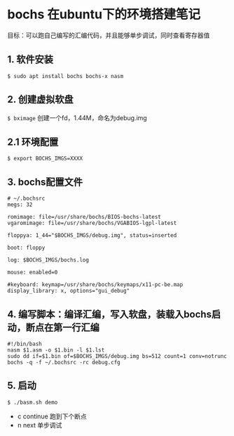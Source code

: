 # bochs 在ubuntu下的环境搭建笔记
目标：可以跑自己编写的汇编代码，并且能够单步调试，同时查看寄存器值

## 1. 软件安装
`$ sudo apt install bochs bochs-x nasm`

## 2. 创建虚拟软盘
`$ bximage` 创建一个fd，1.44M，命名为debug.img

## 2.1 环境配置
`$ export BOCHS_IMGS=XXXX`

## 3. bochs配置文件
```
# ~/.bochsrc
megs: 32

romimage: file=/usr/share/bochs/BIOS-bochs-latest
vgaromimage: file=/usr/share/bochs/VGABIOS-lgpl-latest

floppya: 1_44="$BOCHS_IMGS/debug.img", status=inserted

boot: floppy

log: $BOCHS_IMGS/bochs.log

mouse: enabled=0

#keyboard: keymap=/usr/share/bochs/keymaps/x11-pc-be.map
display_library: x, options="gui_debug"

```

## 4. 编写脚本：编译汇编，写入软盘，装载入bochs启动，断点在第一行汇编
```shell
#!/bin/bash
nasm $1.asm -o $1.bin -l $1.lst
sudo dd if=$1.bin of=$BOCHS_IMGS/debug.img bs=512 count=1 conv=notrunc
bochs -q -f ~/.bochsrc -rc debug.cfg
```

## 5. 启动
`$ ./basm.sh demo`

- c continue 跑到下个断点
- n next 单步调试